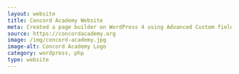 ```yaml
---
layout: website
title: Concord Academy Website
meta: Created a page builder on WordPress 4 using Advanced Custom fields and Pods in a Custom Theme
source: https://concordacademy.org
image: /img/concord-academy.jpg
image-alt: Concord Academy Logo
category: wordpress, php
type: website
---
```

